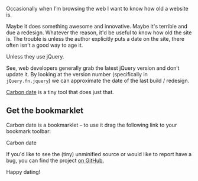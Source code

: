 Occasionally when I’m browsing the web I want to know how old a website is.

Maybe it does something awesome and innovative. Maybe it's terrible and due a redesign. Whatever the reason, it'd be useful to know how old the site is. The trouble is unless the author explicitly puts a date on the site, there often isn't a good way to age it.

Unless they use jQuery.

See, web developers generally grab the latest jQuery version and don’t update it. By looking at the version number (specifically in `jQuery.fn.jquery`) we can approximate the date of the last build / redesign.

[Carbon date][github-link] is a tiny tool that does just that.

## Get the bookmarklet

Carbon date is a bookmarklet – to use it drag the following link to your bookmark toolbar:

<bookmarklet src="/assets/js/bookmarklet.carbon-date.js">Carbon date</bookmarklet>

If you'd like to see the (tiny) unminified source or would like to report have a bug, you can find the project [on GitHub.][github-link]

Happy dating!

[github-link]: https://github.com/liamnewmarch/carbon-date
